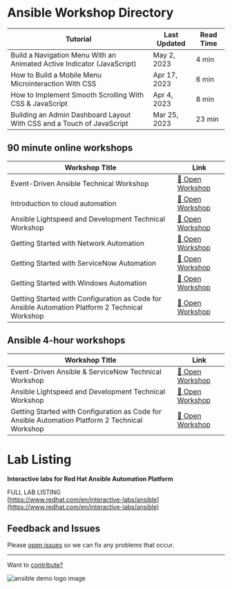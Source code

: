 # Ansible Workshop Directory

<table class="table table-hover table-bordered table-clickable">
    <thead>
      <tr>
        <th>Tutorial</th>
        <th>Last Updated</th>
        <th>Read Time</th>
      </tr>
    </thead>
    <tbody>
      <tr data-href="https://webdesign.tutsplus.com/tutorials/build-a-navigation-menu-with-an-animated-active-indicator--cms-106831?_ga=2.31003446.821080959.1685343986-134669035.1678436241">
        <td>Build a Navigation Menu With an Animated Active Indicator (JavaScript)</td>
        <td>May 2, 2023</td>
        <td>4 min</td>
      </tr>
      <tr data-href="https://webdesign.tutsplus.com/tutorials/how-to-build-a-mobile-menu-microinteraction-with-css--cms-106753?_ga=2.1645496.821080959.1685343986-134669035.1678436241">
        <td>How to Build a Mobile Menu Microinteraction With CSS</td>
        <td>Apr 17, 2023</td>
        <td>6 min</td>
      </tr>
      <tr data-href="https://webdesign.tutsplus.com/tutorials/smooth-scrolling-vanilla-javascript--cms-35165?_ga=2.1645496.821080959.1685343986-134669035.1678436241">
        <td>How to Implement Smooth Scrolling With CSS & JavaScript</td>
        <td>Apr 4, 2023</td>
        <td>8 min</td>
      </tr>
      <tr data-href="https://webdesign.tutsplus.com/tutorials/building-an-admin-dashboard-layout-with-css-and-a-touch-of-javascript--cms-33964?_ga=2.97081110.821080959.1685343986-134669035.1678436241">
        <td>Building an Admin Dashboard Layout With CSS and a Touch of JavaScript</td>
        <td>Mar 25, 2023</td>
        <td>23 min</td>
      </tr>
    </tbody>
  </table>

## 90 minute online workshops

| Workshop Title  | Link |
|---|---|
| Event-Driven Ansible Technical Workshop | [🔬 Open Workshop](./webpages/eda.md) |
| Introduction to cloud automation | [🔬 Open Workshop](./webpages/ansible-cloud-lab.md) |
| Ansible Lightspeed and Development Technical Workshop | [🔬 Open Workshop](./webpages/lightspeed.md) |
| Getting Started with Network Automation | [🔬 Open Workshop](./webpages/network.md) |
| Getting Started with ServiceNow Automation | [🔬 Open Workshop](./webpages/servicenow.md) |
| Getting Started with Windows Automation | [🔬 Open Workshop](./webpages/windows.md) |
| Getting Started with Configuration as Code for Ansible Automation Platform 2 Technical Workshop | [🔬 Open Workshop](./webpages/aapcasc.md) |

## Ansible 4-hour workshops

| Workshop Title  | Link |
|---|---|
| Event-Driven Ansible & ServiceNow Technical Workshop | [🔬 Open Workshop](./webpages/eda-4.md) |
| Ansible Lightspeed and Development Technical Workshop | [🔬 Open Workshop](./webpages/lightspeed-4.md) |
| Getting Started with Configuration as Code for Ansible Automation Platform 2 Technical Workshop | [🔬 Open Workshop](./webpages/aapcasc-4.md) |

# Lab Listing

**Interactive labs for Red Hat Ansible Automation Platform**

FULL LAB LISTING
<br>
[https://www.redhat.com/en/interactive-labs/ansible](https://www.redhat.com/en/interactive-labs/ansible)

## Feedback and Issues

Please [open issues](https://github.com/ansible/instruqt/issues/new) so we can fix any problems that occur.




<hr>

Want to [contribute?](docs/contribute.md)

![ansible demo logo image](assets/ansible-demo.png)
